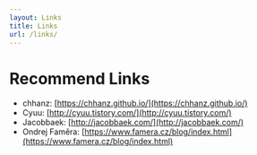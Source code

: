 ```yaml
---
layout: Links
title: Links
url: /links/
---
```


# Recommend Links

- chhanz: [https://chhanz.github.io/](https://chhanz.github.io/)   
- Cyuu: [http://cyuu.tistory.com/](http://cyuu.tistory.com/)   
- Jacobbaek: [http://jacobbaek.com/](http://jacobbaek.com/)   
- Ondrej Faměra: [https://www.famera.cz/blog/index.html](https://www.famera.cz/blog/index.html)   

